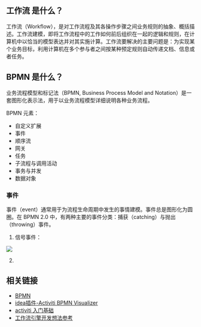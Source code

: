## 工作流 是什么？
工作流（Workflow），是对工作流程及其各操作步骤之间业务规则的抽象、概括描述。工作流建模，即将工作流程中的工作如何前后组织在一起的逻辑和规则，在计算机中以恰当的模型表达并对其实施计算。工作流要解决的主要问题是：为实现某个业务目标，利用计算机在多个参与者之间按某种预定规则自动传递文档、信息或者任务。
## BPMN 是什么？
业务流程模型和标记法（BPMN, Business Process Model and Notation）是一套图形化表示法，用于以业务流程模型详细说明各种业务流程。

BPMN 元素：
- 自定义扩展
- 事件
- 顺序流
- 网关
- 任务
- 子流程与调用活动
- 事务与并发
- 数据对象

### 事件

事件（event）通常用于为流程生命周期中发生的事情建模。事件总是图形化为圆圈。在 BPMN 2.0 中，有两种主要的事件分类：捕获（catching）与抛出（throwing）事件。

1. 信号事件：

![](https://tkjohn.github.io/flowable-userguide/images/bpmn.signal.event.throw.png)

2.

## 相关链接
- [BPMN](https://zh.wikipedia.org/wiki/%E4%B8%9A%E5%8A%A1%E6%B5%81%E7%A8%8B%E6%A8%A1%E5%9E%8B%E5%92%8C%E6%A0%87%E8%AE%B0%E6%B3%95)
- [idea插件-Activiti BPMN Visualizer](https://plugins.jetbrains.com/plugin/15222-activiti-bpmn-visualizer)
- [activiti 入门基础](https://juejin.cn/post/7006639187755532295#heading-15)
- [工作流引擎开发想法参考](https://www.cnblogs.com/duck-and-duck/p/14436373.html#4830903)
